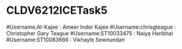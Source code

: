 # CLDV6212ICETask5
#Username:AI-Kajee : Ameer Inder Kajee
#Username:chrisgteague : Christopher Gary Teague
#Username:ST10033475 : Naiya Haribhai
#Username:ST10083666 : Vikhayle Sewnundan
